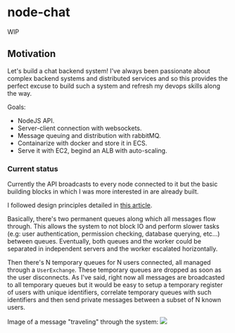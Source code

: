 # node-chat

WIP

## Motivation
Let's build a chat backend system! I've always been passionate about complex backend systems and distributed services and so this provides the perfect excuse to build such a system and refresh my devops skills along the way.

Goals:

- NodeJS API.
- Server-client connection with websockets.
- Message queuing and distribution with rabbitMQ.
- Containarize with docker and store it in ECS.
- Serve it with EC2, begind an ALB with auto-scaling.

### Current status
Currently the API broadcasts to every node connected to it but the basic building blocks in which I was more interested in are already built.

I followed design principles detailed in [this article](https://smartym.pro/blog/mobile-messaging-app-development-developing-architecture-for-a-chat-application/).

Basically, there's two permanent queues along which all messages flow through. This allows the system to not block IO and perform slower tasks (e.g: user authentication, permission checking, database querying, etc...) between queues.
Eventually, both queues and the worker could be separated in independent servers and the worker escalated horizontally.

Then there's N temporary queues for N users connected, all managed through a `UserExchange`. These temporary queues are dropped as soon as the user disconnects. As I've said, right now all messages are broadcasted
to all temporary queues but it would be easy to setup a temporary register of users with unique identifiers, correlate temporary queues with such identifiers and then send private messages between a subset of N known users.

Image of a message "traveling" through the system:
![](https://smartym.pro/wp-content/uploads/2017/12/rabbitmq-2.png)
